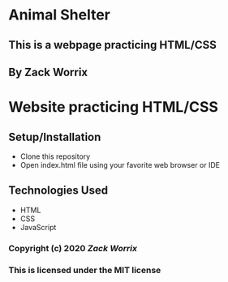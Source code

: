 # Animal Shelter

## This is a webpage practicing HTML/CSS 

## By Zack Worrix

# Website practicing HTML/CSS 

## Setup/Installation

* Clone this repository
* Open index.html file using your favorite web browser or IDE

## Technologies Used

* HTML
* CSS
* JavaScript

### Copyright (c) 2020 **_Zack Worrix_**
### This is licensed under the MIT license

